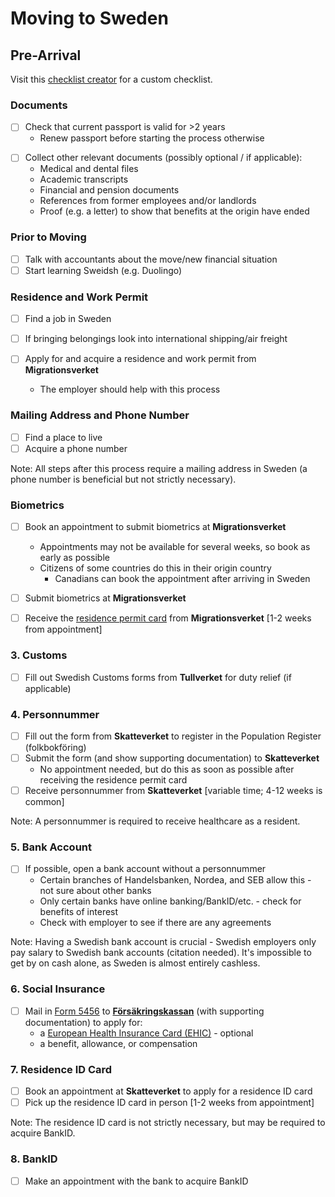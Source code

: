 # Moving to Sweden

## Pre-Arrival

Visit this [checklist creator](https://www.movetogothenburg.com/personal-guide/#questions) for a custom checklist.

### Documents
- [ ] Check that current passport is valid for >2 years
  - Renew passport before starting the process otherwise
<!-- something about multiple passports -->

<!--
  - Marriage or domestic partnership certificate
  - Birth certificate for each child
-->

- [ ] Collect other relevant documents (possibly optional / if applicable):
  - Medical and dental files
  - Academic transcripts
  - Financial and pension documents
  - References from former employees and/or landlords
  - Proof (e.g. a letter) to show that benefits at the origin have ended

<!-- life and accident insurance -->

### Prior to Moving
- [ ] Talk with accountants about the move/new financial situation
- [ ] Start learning Sweidsh (e.g. Duolingo)

### Residence and Work Permit
- [ ] Find a job in Sweden

- [ ] If bringing belongings look into international shipping/air freight

- [ ] Apply for and acquire a residence and work permit from **Migrationsverket**
  - The employer should help with this process

### Mailing Address and Phone Number
- [ ] Find a place to live
- [ ] Acquire a phone number

Note: All steps after this process require a mailing address in Sweden (a phone number is beneficial but not strictly necessary).

### Biometrics
- [ ] Book an appointment to submit biometrics at **Migrationsverket**
  - Appointments may not be available for several weeks, so book as early as possible
  - Citizens of some countries do this in their origin country
    - Canadians can book the appointment after arriving in Sweden
- [ ] Submit biometrics at **Migrationsverket**

- [ ] Receive the [residence permit card](https://www.migrationsverket.se/English/Private-individuals/Residence-permit-card.html) from **Migrationsverket** [1-2 weeks from appointment]

### 3. Customs
- [ ] Fill out Swedish Customs forms from **Tullverket** for duty relief (if applicable)

### 4. Personnummer
- [ ] Fill out the form from **Skatteverket** to register in the Population Register (folkbokföring)
- [ ] Submit the form (and show supporting documentation) to **Skatteverket**
  - No appointment needed, but do this as soon as possible after receiving the residence permit card
- [ ] Receive personnummer from **Skatteverket** [variable time; 4-12 weeks is common]

Note: A personnummer is required to receive healthcare as a resident.

### 5. Bank Account
- [ ] If possible, open a bank account without a personnummer
  - Certain branches of Handelsbanken, Nordea, and SEB allow this - not sure about other banks
  - Only certain banks have online banking/BankID/etc. - check for benefits of interest
  - Check with employer to see if there are any agreements

Note: Having a Swedish bank account is crucial - Swedish employers only pay salary to Swedish bank accounts (citation needed). It's impossible to get by on cash alone, as Sweden is almost entirely cashless.

### 6. Social Insurance
- [ ] Mail in [Form 5456](https://www.forsakringskassan.se/privatpers/flytta-till-arbeta-studera-eller-nyanland-i-sverige/flytta-till_sverige/) to [**Försäkringskassan**](www.forsakringskassan.se) (with supporting documentation) to apply for:
  - a [European Health Insurance Card (EHIC)](https://www.forsakringskassan.se/privatpers/resa_arbeta_studera_eller_fa_vard_utomlands/resa_utomlands/) - optional
  - a benefit, allowance, or compensation

### 7. Residence ID Card
- [ ] Book an appointment at **Skatteverket** to apply for a residence ID card
- [ ] Pick up the residence ID card in person [1-2 weeks from appointment]

Note: The residence ID card is not strictly necessary, but may be required to acquire BankID.

### 8. BankID
- [ ] Make an appointment with the bank to acquire BankID

<!--
// todo
- getting mail
- paying bills
- savings accounts?
- online banking (i.e. outside of the bank's app)
- BankID
- Swish
- Kivra / receiving mail digitally
- taxes
- pension
- healthcare
- Take Swedish lessons:
  - [Swedish for Immigrants](https://vuxenutbildning.stockholm/sfi/swedish-for-immigrants/)
  - [Learning Swedish](https://learningswedish.se/courses/)
  - [Swedish Online](http://www.folkuniversitetet.se/In-English/Swedish-courses/Swedish-On-Line/)
// out of scope
- driver's licence
- student visa
- loans / mortgages
-->

<!--
https://sweden.se/society/10-tips-for-your-move-to-sweden/
https://sweden.se/society/20-things-to-know-before-moving-to-sweden/
https://www.internations.org/go/moving-to-sweden
https://www.thelocal.se/20160803/17-mistakes-foreigners-make-when-moving-to-sweden
https://www.thelocal.se/20150602/a-stockholmers-guide-to-navigating-the-stockholm-tube
https://www.thelocal.se/20150818/ten-words-to-learn-before-dating-in-sweden
https://www.thelocal.se/20170207/what-are-the-biggest-challenges-of-moving-to-sweden-relocate-to-sweden-tlccu
https://transferwise.com/gb/blog/moving-to-sweden-guide
-->
